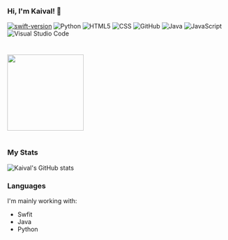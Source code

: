### Hi, I'm Kaival! 👋

[![swift-version](https://img.shields.io/badge/swift-5.1-brightgreen.svg)](https://github.com/apple/swift)
![Python](https://img.shields.io/badge/-Python-333333?style=flat&logo=python)
![HTML5](https://img.shields.io/badge/-HTML5-333333?style=flat&logo=HTML5)
![CSS](https://img.shields.io/badge/-CSS-333333?style=flat&logo=CSS3&logoColor=1572B6)
![GitHub](https://img.shields.io/badge/-GitHub-333333?style=flat&logo=github)
![Java](https://img.shields.io/badge/-Java-333333?style=flat&logo=Java&logoColor=007396)
![JavaScript](https://img.shields.io/badge/-JavaScript-333333?style=flat&logo=javascript)
![Visual Studio Code](https://img.shields.io/badge/-Visual%20Studio%20Code-333333?style=flat&logo=visual-studio-code&logoColor=007ACC)


<div align="left" style="margin: 40px 0">
    <a href="https://github.com/KaivalSShah/github-profile-views-counter">
        <img width="175px" src="https://komarev.com/ghpvc/?username=KaivalSShah0729&color=DE002D">
    </a>
</div>

<!-- [![Wakatime stats](https://github-readme-stats.vercel.app/api/wakatime?username=kaivalshah&count_private=true&theme=radical&show_icons=true)](https://wakatime.com/@kaivalshah)
 -->
### My Stats
![Kaival's GitHub stats](https://github-readme-stats.vercel.app/api?username=KaivalSShah&count_private=true&show_icons=true&theme=radical)

### Languages
I'm mainly working with:
- Swfit
- Java
- Python
